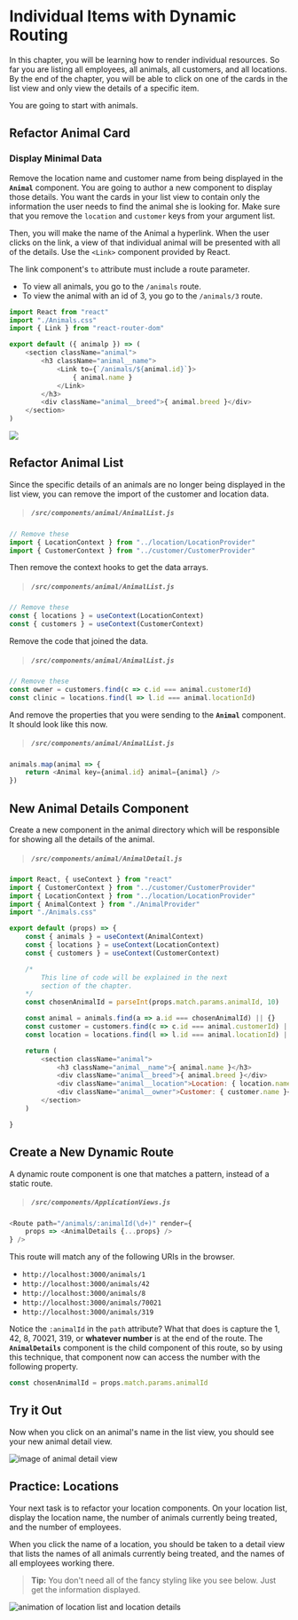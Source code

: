 # Individual Items with Dynamic Routing

In this chapter, you will be learning how to render individual resources. So far you are listing all employees, all animals, all customers, and all locations. By the end of the chapter, you will be able to click on one of the cards in the list view and only view the details of a specific item.

You are going to start with animals.

## Refactor Animal Card

### Display Minimal Data

Remove the location name and customer name from being displayed in the **`Animal`** component. You are going to author a new component to display those details. You want the cards in your list view to contain only the information the user needs to find the animal she is looking for. Make sure that you remove the `location` and `customer` keys from your argument list.

Then, you will make the name of the Animal a hyperlink. When the user clicks on the link, a view of that individual animal will be presented with all of the details. Use the `<Link>` component provided by React.

The link component's `to` attribute must include a route parameter.

* To view all animals, you go to the `/animals` route.
* To view the animal with an id of 3, you go to the `/animals/3` route.

```js
import React from "react"
import "./Animals.css"
import { Link } from "react-router-dom"

export default ({ animalp }) => (
    <section className="animal">
        <h3 className="animal__name">
            <Link to={`/animals/${animal.id}`}>
                { animal.name }
            </Link>
        </h3>
        <div className="animal__breed">{ animal.breed }</div>
    </section>
)
```

![](./images/minimal-list-items.png)

## Refactor Animal List

Since the specific details of an animals are no longer being displayed in the list view, you can remove the import of the customer and location data.

> ##### `/src/components/animal/AnimalList.js`

```js
// Remove these
import { LocationContext } from "../location/LocationProvider"
import { CustomerContext } from "../customer/CustomerProvider"
```

Then remove the context hooks to get the data arrays.

> ##### `/src/components/animal/AnimalList.js`

```js
// Remove these
const { locations } = useContext(LocationContext)
const { customers } = useContext(CustomerContext)
```

Remove the code that joined the data.

> ##### `/src/components/animal/AnimalList.js`

```js
// Remove these
const owner = customers.find(c => c.id === animal.customerId)
const clinic = locations.find(l => l.id === animal.locationId)
```

And remove the properties that you were sending to the **`Animal`** component. It should look like this now.

> ##### `/src/components/animal/AnimalList.js`

```js
animals.map(animal => {
    return <Animal key={animal.id} animal={animal} />
})
```

## New Animal Details Component

Create a new component in the animal directory which will be responsible for showing all the details of the animal.

> ##### `/src/components/animal/AnimalDetail.js`

```js
import React, { useContext } from "react"
import { CustomerContext } from "../customer/CustomerProvider"
import { LocationContext } from "../location/LocationProvider"
import { AnimalContext } from "./AnimalProvider"
import "./Animals.css"

export default (props) => {
    const { animals } = useContext(AnimalContext)
    const { locations } = useContext(LocationContext)
    const { customers } = useContext(CustomerContext)

    /*
        This line of code will be explained in the next
        section of the chapter.
    */
    const chosenAnimalId = parseInt(props.match.params.animalId, 10)

    const animal = animals.find(a => a.id === chosenAnimalId) || {}
    const customer = customers.find(c => c.id === animal.customerId) || {}
    const location = locations.find(l => l.id === animal.locationId) || {}

    return (
        <section className="animal">
            <h3 className="animal__name">{ animal.name }</h3>
            <div className="animal__breed">{ animal.breed }</div>
            <div className="animal__location">Location: { location.name }</div>
            <div className="animal__owner">Customer: { customer.name }</div>
        </section>
    )

}
```

## Create a New Dynamic Route

A dynamic route component is one that matches a pattern, instead of a static route.

> ##### `/src/components/ApplicationViews.js`

```js
<Route path="/animals/:animalId(\d+)" render={
    props => <AnimalDetails {...props} />
} />
```

This route will match any of the following URIs in the browser.

* `http://localhost:3000/animals/1`
* `http://localhost:3000/animals/42`
* `http://localhost:3000/animals/8`
* `http://localhost:3000/animals/70021`
* `http://localhost:3000/animals/319`

Notice the `:animalId` in the `path` attribute? What that does is capture the 1, 42, 8, 70021, 319, or **whatever number** is at the end of the route. The **`AnimalDetails`** component is the child component of this route, so by using this technique, that component now can access the number with the following property.

```js
const chosenAnimalId = props.match.params.animalId
```

## Try it Out

Now when you click on an animal's name in the list view, you should see your new animal detail view.

![image of animal detail view](./images/animal-details.gif)

## Practice: Locations

Your next task is to refactor your location components. On your location list, display the location name, the number of animals currently being treated, and the number of employees.

When you click the name of a location, you should be taken to a detail view that lists the names of all animals currently being treated, and the names of all employees working there.

> **Tip:** You don't need all of the fancy styling like you see below. Just get the information displayed.

![animation of location list and location details](./images/location-details.gif)
